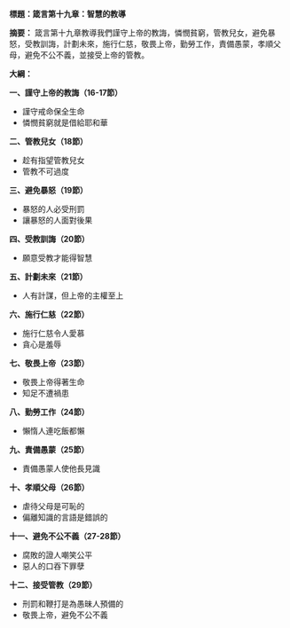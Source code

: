 **標題：箴言第十九章：智慧的教導**

**摘要：**
箴言第十九章教導我們謹守上帝的教誨，憐憫貧窮，管教兒女，避免暴怒，受教訓誨，計劃未來，施行仁慈，敬畏上帝，勤勞工作，責備愚蒙，孝順父母，避免不公不義，並接受上帝的管教。

**大綱：**

**一、謹守上帝的教誨（16-17節）**
* 謹守戒命保全生命
* 憐憫貧窮就是借給耶和華

**二、管教兒女（18節）**
* 趁有指望管教兒女
* 管教不可過度

**三、避免暴怒（19節）**
* 暴怒的人必受刑罰
* 讓暴怒的人面對後果

**四、受教訓誨（20節）**
* 願意受教才能得智慧

**五、計劃未來（21節）**
* 人有計謀，但上帝的主權至上

**六、施行仁慈（22節）**
* 施行仁慈令人愛慕
* 貪心是羞辱

**七、敬畏上帝（23節）**
* 敬畏上帝得著生命
* 知足不遭禍患

**八、勤勞工作（24節）**
* 懶惰人連吃飯都懶

**九、責備愚蒙（25節）**
* 責備愚蒙人使他長見識

**十、孝順父母（26節）**
* 虐待父母是可恥的
* 偏離知識的言語是錯誤的

**十一、避免不公不義（27-28節）**
* 腐敗的證人嘲笑公平
* 惡人的口吞下罪孽

**十二、接受管教（29節）**
* 刑罰和鞭打是為愚昧人預備的
* 敬畏上帝，避免不公不義